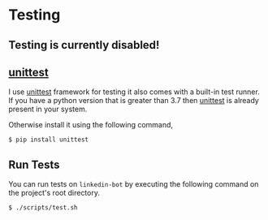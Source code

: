 # Testing

## Testing is currently disabled!

## [unittest][_unittest]

I use [unittest][_unittest] framework for testing it also comes with a built-in test runner. If you have a python version that is greater than 3.7 then [unittest][_unittest] is already present in your system.

Otherwise install it using the following command,

```shell
$ pip install unittest
```

## Run Tests

You can run tests on `linkedin-bot` by executing the following command on the project's root directory.

```shell
$ ./scripts/test.sh
```

<!-- Definitions -->

[_unittest]: https://docs.python.org/3/library/unittest.html
